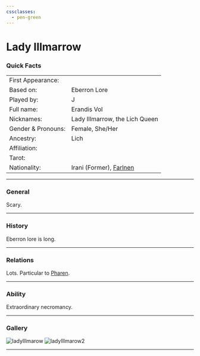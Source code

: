```yaml
---
cssclasses:
  - pen-green
---
```

# Lady Illmarrow
### Quick Facts

|                    |                                             |
| ------------------ | ------------------------------------------- |
| First Appearance:  |                                             |
| Based on:          | Eberron Lore                                |
| Played by:         | J                                           |
| Full name:         | Erandis Vol                                 |
| Nicknames:         | Lady Illmarrow, the Lich Queen              |
| Gender & Pronouns: | Female, She/Her                             |
| Ancestry:          | Lich                                        |
| Affiliation:       |                                             |
| Tarot:             |                                             |
| Nationality:       | Irani (Former), [Farlnen](../../-Locations--Planes/Farlnen.md) |
***
### General
Scary.

***
### History
Eberron lore is long.

***
### Relations
Lots.
Particular to [Pharen](../-Player/Pharen.md).

***
### Ability
Extraordinary necromancy.

***
### Gallery

![ladyIllmarow](../../../../../../99%20-%20META/attachments/ladyIllmarow.png)
![ladyIllmarow2](../../../../../../99%20-%20META/attachments/ladyIllmarow2.png)
***
